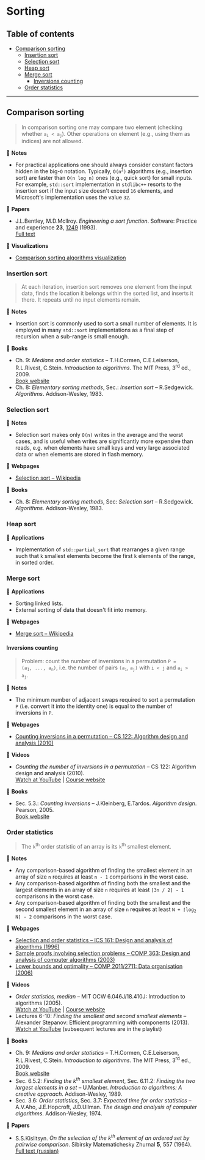 # Sorting

## Table of contents

* [Comparison sorting](#comparison-sorting)
	* [Insertion sort](#insertion-sort)
	* [Selection sort](#selection-sort)
	* [Heap sort](#heap-sort)
	* [Merge sort](#merge-sort)
		* [Inversions counting](#inversions-counting)
	* [Order statistics](#order-statistics)

---

## Comparison sorting

> In comparison sorting one may compare two element (checking whether <code>a<sub>i</sub> &lt; a<sub>j</sub></code>). Other operations on element (e.g., using them as indices) are not allowed.

:memo: **Notes**

* For practical applications one should always consider constant factors hidden in the big-`O` notation. Typically, <code>O(n<sup>2</sup>)</code> algorithms (e.g., insertion sort) are faster than `O(n log n)` ones (e.g., quick sort) for small inputs. For example, `std::sort` implementation in `stdlibc++` resorts to the insertion sort if the input size doesn't exceed `16` elements, and Microsoft's implementation uses the value `32`.

:page_facing_up: **Papers**

* J.L.Bentley, M.D.McIlroy. *Engineering a sort function*. Software: Practice and experience **23**, [1249](https://dx.doi.org/10.1002/spe.4380231105) (1993).\
[Full text](https://cs.fit.edu/~pkc/classes/writing/samples/bentley93engineering.pdf)

:dizzy: **Visualizations**

* [Comparison sorting algorithms visualization](https://www.cs.usfca.edu/~galles/visualization/ComparisonSort.html)

### Insertion sort

> At each iteration, insertion sort removes one element from the input data, finds the location it belongs within the sorted list, and inserts it there. It repeats until no input elements remain.

:memo: **Notes**

* Insertion sort is commonly used to sort a small number of elements. It is employed in many `std::sort` implementations as a final step of recursion when a sub-range is small enough.

:book: **Books**

* Ch. 9: *Medians and order statistics* &ndash; T.H.Cormen, C.E.Leiserson, R.L.Rivest, C.Stein. *Introduction to algorithms*. The MIT Press, 3<sup>rd</sup> ed., 2009.\
[Book website](https://mitpress.mit.edu/books/introduction-algorithms-third-edition)
* Ch. 8: *Elementary sorting methods*, Sec.: *Insertion sort* &ndash; R.Sedgewick. *Algorithms*. Addison-Wesley, 1983.

### Selection sort

:memo: **Notes**

* Selection sort makes only `O(n)` writes in the average and the worst cases, and is useful when writes are significantly more expensive than reads, e.g. when elements have small keys and very large associated data or when elements are stored in flash memory.

:link: **Webpages**

* [Selection sort &ndash; Wikipedia](https://en.wikipedia.org/wiki/Selection_sort)

:book: **Books**

* Ch. 8: *Elementary sorting methods*, Sec: *Selection sort* &ndash; R.Sedgewick. *Algorithms*. Addison-Wesley, 1983.

### Heap sort

:wrench: **Applications**

* Implementation of `std::partial_sort` that rearranges a given range such that `k` smallest elements become the first `k` elements of the range, in sorted order.

### Merge sort

:wrench: **Applications**

* Sorting linked lists.
* External sorting of data that doesn't fit into memory.

:link: **Webpages**

* [Merge sort &ndash; Wikipedia](https://en.wikipedia.org/wiki/Merge_sort)

#### Inversions counting

> Problem: count the number of inversions in a permutation <code>P = (a<sub>1</sub>, ..., a<sub>n</sub>)</code>, i.e. the number of pairs <code>(a<sub>i</sub></code>, <code>a<sub>j</sub>)</code> with `i < j` and <code>a<sub>i</sub> &gt; a<sub>j</sub></code>.

:memo: **Notes**

* The minimum number of adjacent swaps required to sort a permutation `P` (i.e. convert it into the identity one) is equal to the number of inversions in `P`.

:link: **Webpages**

* [Counting inversions in a permutation &ndash; CS 122: Algorithm design and analysis (2010)](https://en.wikipedia.org/wiki/Merge_sort)

:movie_camera: **Videos**

* *Counting the number of inversions in a permutation* &ndash; CS 122: Algorithm design and analysis (2010).\
[Watch at YouTube](https://www.youtube.com/watch?v=Vj5IOD7A6f8) |
[Course website](http://web.cs.ucdavis.edu/~gusfield/cs122f10/)

:book: **Books**

* Sec. 5.3.: *Counting inversions* &ndash; J.Kleinberg, E.Tardos. *Algorithm design*. Pearson, 2005.\
[Book website](https://www.pearson.com/us/higher-education/program/Kleinberg-Algorithm-Design/PGM319216.html)

<!--* The minimum number of adjacent swaps required to sort a permutation `P` (i.e. convert into the identity one) is equal to the number of inversions in `P`. The minimum number of swaps, not necessarily adjacent, is equal to the size of `P` minus the number of cycles in `P`.-->

### Order statistics

> The `k`<sup>th</sup> order statistic of an array is its `k`<sup>th</sup> smallest element.

:memo: **Notes**

* Any comparison-based algorithm of finding the smallest element in an array of size `n` requires at least `n - 1` comparisons in the worst case.
* Any comparison-based algorithm of finding both the smallest and the largest elements in an array of size `n` requires at least `⌈3n / 2⌉ - 1` comparisons in the worst case.
* Any comparison-based algorithm of finding both the smallest and the second smallest element in an array of size `n` requires at least <code>N + &lceil;log<sub>2</sub> N&rceil; - 2</code> comparisons in the worst case.

:link: **Webpages**

* [Selection and order statistics &ndash; ICS 161: Design and analysis of algorithms (1996)](https://www.ics.uci.edu/~eppstein/161/960125.html)
* [Sample proofs involving selection problems &ndash; COMP 363: Design and analysis of computer algorithms (2003)](http://cs.slu.edu/~goldwasser/class/loyola/comp363/2003_Spring/handouts/selectionproofs.pdf)
* [Lower bounds and optimality &ndash; COMP 2011/2711: Data organisation (2006)](https://www.cse.unsw.edu.au/~cs2011/lect/2711_Adversary.pdf)

:movie_camera: **Videos**

* *Order statistics, median* &ndash; MIT OCW 6.046J/18.410J: Introduction to algorithms (2005).\
[Watch at YouTube](https://www.youtube.com/watch?v=mR_RUjsJnV8) |
[Course website](https://ocw.mit.edu/courses/electrical-engineering-and-computer-science/6-046j-introduction-to-algorithms-sma-5503-fall-2005/)
* Lectures 6-10: *Finding the smallest and second smallest elements* &ndash; Alexander Stepanov: Efficient programming with components (2013).\
[Watch at YouTube](https://www.youtube.com/watch?v=lWSYE-hRw0s&list=PLHxtyCq_WDLXryyw91lahwdtpZsmo4BGD) (subsequent lectures are in the playlist)

:book: **Books**

* Ch. 9: *Medians and order statistics* &ndash; T.H.Cormen, C.E.Leiserson, R.L.Rivest, C.Stein. *Introduction to algorithms*. The MIT Press, 3<sup>rd</sup> ed., 2009.\
[Book website](https://mitpress.mit.edu/books/introduction-algorithms-third-edition)
* Sec. 6.5.2: *Finding the k<sup>th</sup> smallest element*, Sec. 6.11.2: *Finding the two largest elements in a set* &ndash; U.Manber. *Introduction to algorithms: A creative approach*. Addison-Wesley, 1989.
* Sec. 3.6: *Order statistics*, Sec. 3.7: *Expected time for order statistics* &ndash; A.V.Aho, J.E.Hopcroft, J.D.Ullman. *The design and analysis of computer algorithms*. Addison-Wesley, 1974.

:page_facing_up: **Papers**

* S.S.Kislitsyn. *On the selection of the k<sup>th</sup> element of an ordered set by pairwise comparison*. Sibirsky Matematichesky Zhurnal **5**, 557 (1964).\
[Full text (russian)](https://gdz.sub.uni-goettingen.de/id/PPN394039319_0005?tify={%22pages%22:[559]})
